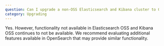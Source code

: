 ```yaml
---
question: Can I upgrade a non-OSS Elasticsearch and Kibana cluster to OpenSearch?
category: Upgrading
---
```

Yes. However, functionality not available in Elasticsearch OSS and Kibana OSS continues to not be available. We recommend evaluating additional features available in OpenSearch that may provide similar functionality.
